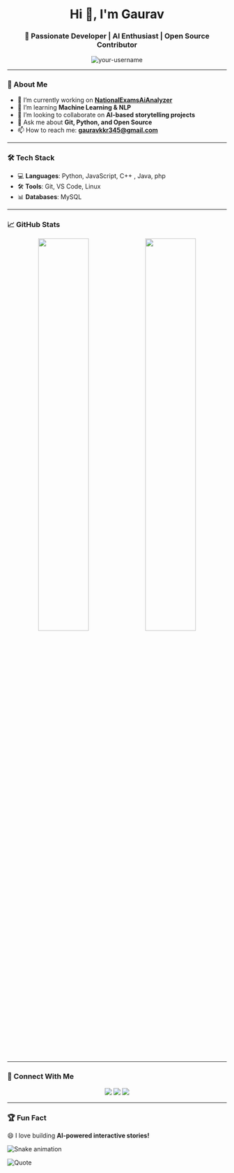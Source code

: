<h1 align="center">Hi 👋, I'm Gaurav</h1>
<h3 align="center">🚀 Passionate Developer | AI Enthusiast | Open Source Contributor</h3>

<p align="center">
  <img src="https://komarev.com/ghpvc/?username=your-username&label=Profile%20Views&color=0e75b6&style=flat" alt="your-username" />
</p>

---

### 🚀 About Me  
- 🔭 I’m currently working on **[NationalExamsAiAnalyzer](https://github.com/AlphaGaurav13/NationalExamsAiAnalyzer.git)**  
- 🌱 I’m learning **Machine Learning & NLP**  
- 👯 I’m looking to collaborate on **AI-based storytelling projects**  
- 💬 Ask me about **Git, Python, and Open Source**  
- 📫 How to reach me: **gauravkkr345@gmail.com**  

---

### 🛠 Tech Stack
- 💻 **Languages**: Python, JavaScript, C++ , Java, php  
- 🛠 **Tools**: Git, VS Code, Linux  
- 📊 **Databases**: MySQL 

---

### 📈 GitHub Stats
<p align="center">
  <img width="48%" src="https://github-readme-stats.vercel.app/api?username=your-username&show_icons=true&theme=radical" />
  <img width="48%" src="https://github-readme-streak-stats.herokuapp.com/?user=your-username&theme=radical" />
</p>

---

### 🔗 Connect With Me
<p align="center">
  <a href="https://linkedin.com/in/gaurav-kumar-b5a9882aa"><img src="https://img.shields.io/badge/LinkedIn-%230077B5.svg?style=for-the-badge&logo=linkedin&logoColor=white"></a>
  <a href="https://twitter.com/Gauravkuma2249"><img src="https://img.shields.io/badge/Twitter-%231DA1F2.svg?style=for-the-badge&logo=twitter&logoColor=white"></a>
  <a href="https://dev.to/white_hypo13"><img src="https://img.shields.io/badge/DEV.to-%23000000.svg?style=for-the-badge&logo=dev.to&logoColor=white"></a>
</p>

---

### 🏆 Fun Fact
😄 I love building **AI-powered interactive stories!**  


![Snake animation](https://github.com/your-username/your-username/blob/output/github-contribution-grid-snake.svg)

![Quote](https://quotes-github-readme.vercel.app/api?type=horizontal&theme=radical)


